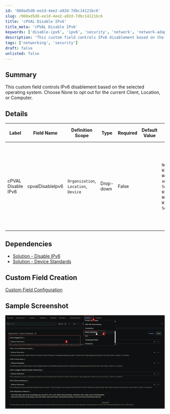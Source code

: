 ```yaml
---
id: '060ad5d8-ee1d-4ee2-a92d-7dbc14121bc6'
slug: /060ad5d8-ee1d-4ee2-a92d-7dbc14121bc6
title: 'cPVAL Disable IPv6'
title_meta: 'cPVAL Disable IPv6'
keywords: ['disable-ipv6', 'ipv6', 'security', 'network', 'network-adapter', 'device-standard']
description: 'This custom field controls IPv6 disablement based on the selected operating system. Choose None to opt out for the current Client, Location, or Computer.'
tags: ['networking', 'security']
draft: false
unlisted: false
---
```


## Summary

This custom field controls IPv6 disablement based on the selected operating system. Choose None to opt out for the current Client, Location, or Computer.

## Details

| Label | Field Name | Definition Scope | Type | Required | Default Value | Available Options | Technician Permission | Automation Permission | API Permission | Description | Tool Tip | Footer Text | Custom Field Tab Name |
| ----- | ---- | ---------------- | ---- | -------- | ------------- | --------------------- | --------------------- | -------------- | ----------- | -------- | ----------- | ----------- | ----------- |
| cPVAL Disable IPv6 | cpvalDisableIpv6 | `Organization`, `Location`, `Device` | Drop-down | False | | `None`, `Windows Workstation and Windows Server`, `Windows Workstation`, `Windows Server` | Editable | Read_Write | Read_Write | Select the operating system(s) for which IPv6 should be disabled. Choose None to exclude the Client, Location, or Computer from IPv6 disabling. | Use this dropdown to specify the target OS for disabling IPv6. Selecting None will leave IPv6 enabled for the selected entity. | This setting controls IPv6 disablement based on the selected operating system. Choose None to opt out for the current Client, Location, or Computer. | Device Standards |

## Dependencies

- [Solution - Disable IPv6](/docs/1e9dee40-965f-4b6c-a9cf-4cb45162d5ac)
- [Solution - Device Standards](/docs/a0c383d4-699a-4bb8-af7f-c2a007747182)

## Custom Field Creation

[Custom Field Configuration](https://github.com/ProVal-Tech/ninjarmm/blob/main/custom-fields/cpval-disable-ipv6.toml)

## Sample Screenshot

![Image1](../../../static/img/docs/060ad5d8-ee1d-4ee2-a92d-7dbc14121bc6/image1.webp)
